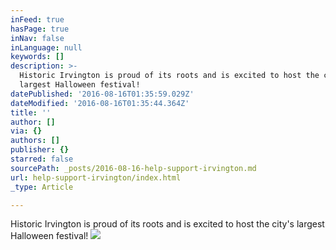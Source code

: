 ```yaml
---
inFeed: true
hasPage: true
inNav: false
inLanguage: null
keywords: []
description: >-
  Historic Irvington is proud of its roots and is excited to host the city's
  largest Halloween festival! 
datePublished: '2016-08-16T01:35:59.029Z'
dateModified: '2016-08-16T01:35:44.364Z'
title: ''
author: []
via: {}
authors: []
publisher: {}
starred: false
sourcePath: _posts/2016-08-16-help-support-irvington.md
url: help-support-irvington/index.html
_type: Article

---
```

Historic Irvington is proud of its roots and is excited to host the city's largest Halloween festival! ![](https://the-grid-user-content.s3-us-west-2.amazonaws.com/53ad892f-ea85-4a0e-9113-0682d166b4d2.jpg)